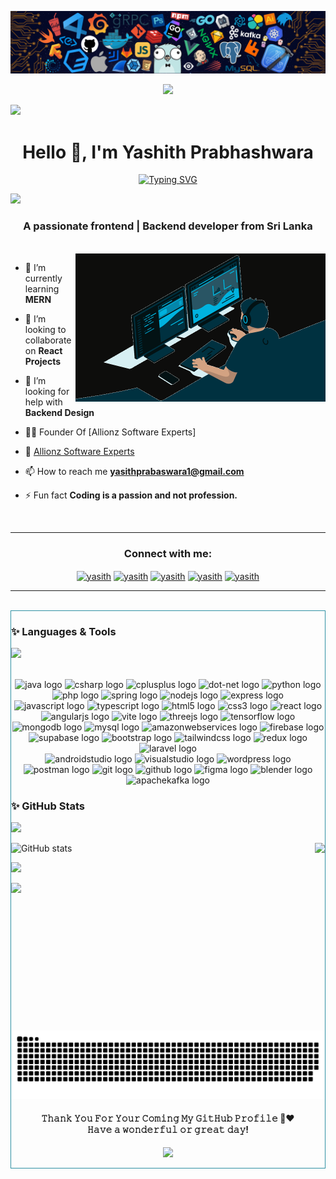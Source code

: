  <!--[![MasterHead](https://www.digitalsolutionservices.com/img/services/website1.gif)](https://rishavchanda.io) -->
 ![Github Banner](https://github.com/IroshanRathnayake/IroshanRathnayake/blob/main/banner.png)
 
 <p align="center">
  <!--<img src="https://capsule-render.vercel.app/api?type=waving&color=gradient&text=Hello!&height=100&section=header"/>-->
  <a href="https://yasith-1.github.io/Official_Portfolio/" target="_blank">
        <img src="https://res.cloudinary.com/dv0e2cfok/image/upload/v1668028966/My%20Stuff/animation_500_laa5d52j_vdcjjq.gif" width="300px"/>
  </a>
</p>

<div>
  <p><img src="https://user-images.githubusercontent.com/73097560/115834477-dbab4500-a447-11eb-908a-139a6edaec5c.gif"> </p>
  <h1 align="center" style="border-bottom: none;">Hello 👋, I'm Yashith Prabhashwara</h1>
 <p align="center"><a href="https://git.io/typing-svg"><img src="https://readme-typing-svg.demolab.com?font=Fira+Code&pause=1000&random=false&width=435&lines=Passionate+Developer+and+Freelancer" alt="Typing SVG" /></a></p>
  <p><img src="https://user-images.githubusercontent.com/73097560/115834477-dbab4500-a447-11eb-908a-139a6edaec5c.gif"> </p>
<h3 align="center">A passionate frontend | Backend developer from Sri Lanka</h3>
</br>
<img src="https://raw.githubusercontent.com/Potential17/Potential17/master/user%20(2).gif" width="400" align="right" alt="coding" />


- 🌱 I’m currently learning **MERN**

- 👯 I’m looking to collaborate on **React Projects**

- 🤝 I’m looking for help with **Backend Design**

- 👨‍💻 Founder Of [Allionz Software Experts]

- 📌 <a href="https://yasith-1.github.io/Allions-Software_experts" target="_blank">Allionz Software Experts</a>

- 📫 How to reach me **yasithprabaswara1@gmail.com**

-  ⚡ Fun fact **Coding is a passion and not profession.**
</br>
<hr>

<h3 align="center">Connect with me:</h3>
<p align="center">
<!-- <a href="https://codepen.io/geekhirushadev" target="blank"><img align="center" src="https://raw.githubusercontent.com/rahuldkjain/github-profile-readme-generator/master/src/images/icons/Social/codepen.svg" alt="geekhirushadev" height="30" width="40" /></a> -->
<!-- <a href="https://twitter.com/geekhirushadev" target="blank"><img align="center" src="https://raw.githubusercontent.com/rahuldkjain/github-profile-readme-generator/master/src/images/icons/Social/twitter.svg" alt="geekhirushadev" height="30" width="40" /></a> -->
<a href="https://www.facebook.com/yashith.prabashwara.9" target="_blank"><img align="center" src="https://raw.githubusercontent.com/rahuldkjain/github-profile-readme-generator/master/src/images/icons/Social/facebook.svg" alt="yasith" height="30" width="40" /></a>
<a href="https://www.instagram.com/mr_yasith_/" target="_blank"><img align="center" src="https://raw.githubusercontent.com/rahuldkjain/github-profile-readme-generator/master/src/images/icons/Social/instagram.svg" alt="yasith" height="30" width="40" /></a>
<a href="https://www.youtube.com/@Codewithyasith" target="_blank"><img align="center" src="https://raw.githubusercontent.com/rahuldkjain/github-profile-readme-generator/master/src/images/icons/Social/youtube.svg" alt="yasith" height="30" width="40" /></a>
<a href="https://discord.gg/https://discord.gg/WH9MqWqbQ" target="_blank"><img align="center" src="https://raw.githubusercontent.com/rahuldkjain/github-profile-readme-generator/master/src/images/icons/Social/discord.svg" alt="yasith" height="30" width="40" /></a>
<a href="https://linkedin.com/in/https://www.linkedin.com/in/yashith-prabhashwara-a1aa471a6/" target="blank"><img align="center" src="https://raw.githubusercontent.com/rahuldkjain/github-profile-readme-generator/master/src/images/icons/Social/linked-in-alt.svg" alt="yasith" height="30" width="40" /></a>
</p>   

<hr>

</div>
</br>

<div style="border:1px solid #2f90a3">

<h3 align="left">✨ Languages & Tools</h3>
<p><img src="https://user-images.githubusercontent.com/73097560/115834477-dbab4500-a447-11eb-908a-139a6edaec5c.gif"> </p>
</br>

<div align="center">
  <img src="https://skillicons.dev/icons?i=java" height="40" alt="java logo" width="55" />
  <img src="https://skillicons.dev/icons?i=cs" height="40" alt="csharp logo"  width="55" />
  <img src="https://skillicons.dev/icons?i=cpp" height="40" alt="cplusplus logo" width="55" />
  <img src="https://skillicons.dev/icons?i=dotnet" height="40" alt="dot-net logo"  width="55" />
  <img src="https://skillicons.dev/icons?i=py" height="40" alt="python logo"  width="55" />
  <img src="https://skillicons.dev/icons?i=php" height="40" alt="php logo"  width="55" />
  <img src="https://skillicons.dev/icons?i=spring" height="40" alt="spring logo"  width="55" />
  <img src="https://skillicons.dev/icons?i=nodejs" height="40" alt="nodejs logo"  width="55" />
  <img src="https://skillicons.dev/icons?i=express" height="40" alt="express logo"  width="55" />

  <br>
  
  <img src="https://skillicons.dev/icons?i=js" height="40" alt="javascript logo"  width="55" />
  <img src="https://skillicons.dev/icons?i=ts" height="40" alt="typescript logo" width="55" />
  <img src="https://skillicons.dev/icons?i=html" height="40" alt="html5 logo"  width="55" />
  <img src="https://skillicons.dev/icons?i=css" height="40" alt="css3 logo" width="55" />
  <img src="https://skillicons.dev/icons?i=react" height="40" alt="react logo" width="55" />
  <img src="https://skillicons.dev/icons?i=angular" height="40" alt="angularjs logo"  width="55" />
  <img src="https://skillicons.dev/icons?i=vite" height="40" alt="vite logo"  width="55" />
  <img src="https://skillicons.dev/icons?i=threejs" height="40" alt="threejs logo" width="55" />
  <img src="https://skillicons.dev/icons?i=tensorflow" height="40" alt="tensorflow logo"  width="55" />

  <br>
 
  <img src="https://skillicons.dev/icons?i=mongodb" height="40" alt="mongodb logo"  width="55" />
  <img src="https://skillicons.dev/icons?i=mysql" height="40" alt="mysql logo" width="55" />
  <img src="https://skillicons.dev/icons?i=aws" height="40" alt="amazonwebservices logo" width="55" />
  <img src="https://skillicons.dev/icons?i=firebase" height="40" alt="firebase logo" width="55" />
  <img src="https://skillicons.dev/icons?i=supabase" height="40" alt="supabase logo"  width="55" />
  <img src="https://skillicons.dev/icons?i=bootstrap" height="40" alt="bootstrap logo" width="55" />
  <img src="https://skillicons.dev/icons?i=tailwind" height="40" alt="tailwindcss logo"  width="55" />
  <img src="https://skillicons.dev/icons?i=redux" height="40" alt="redux logo"  width="55" />
  <img src="https://skillicons.dev/icons?i=laravel" height="40" alt="laravel logo" width="55" />

  <br>

  <img src="https://skillicons.dev/icons?i=androidstudio" height="40" alt="androidstudio logo" width="55" />
  <img src="https://skillicons.dev/icons?i=visualstudio" height="40" alt="visualstudio logo" width="55" />
  <img src="https://skillicons.dev/icons?i=wordpress" height="40" alt="wordpress logo" width="55" />
  <img src="https://skillicons.dev/icons?i=postman" height="40" alt="postman logo" width="55" />
  <img src="https://skillicons.dev/icons?i=git" height="40" alt="git logo" width="55" />
  <img src="https://skillicons.dev/icons?i=github" height="40" alt="github logo" width="55" />
  <img src="https://skillicons.dev/icons?i=figma" height="40" alt="figma logo" width="55" />
  <img src="https://skillicons.dev/icons?i=blender" height="40" alt="blender logo" width="55" />
  <img src="https://skillicons.dev/icons?i=kafka" height="40" alt="apachekafka logo" width="55" />

</div>

<h3 align="left">✨ GitHub Stats</h3>
<p><img src="https://user-images.githubusercontent.com/73097560/115834477-dbab4500-a447-11eb-908a-139a6edaec5c.gif"> </p>
<img align="right" height="300" src="https://static.wixstatic.com/media/a89add_3d73f7e43cff4f37bdf0af4772ef6595~mv2.gif"/>

![GitHub stats](https://github-readme-stats.vercel.app/api?username=yasith-1&theme=onedark&show_icons=true)<br/>
<!--![](https://github-readme-streak-stats.herokuapp.com/?user=yasith-1&theme=onedark&hide_border=true)<br/> -->
![](https://github-readme-stats.vercel.app/api/top-langs/?username=yasith-1&theme=onedark&hide_border=false&include_all_commits=true&count_private=true&layout=compact)


<img src="https://user-images.githubusercontent.com/73097560/115834477-dbab4500-a447-11eb-908a-139a6edaec5c.gif">

<p align="center">
  <img  src="https://raw.githubusercontent.com/Elanza-48/Elanza-48/main/resources/img/github-contribution-grid-snake.svg"
    alt="example" />
</p>

<h4 align="center">
  𝚃𝚑𝚊𝚗𝚔 𝚈𝚘𝚞 𝙵𝚘𝚛 𝚈𝚘𝚞𝚛 𝙲𝚘𝚖𝚒𝚗𝚐 𝙼𝚢 𝙶𝚒𝚝𝙷𝚞𝚋 𝙿𝚛𝚘𝚏𝚒𝚕𝚎 🤝❤️<br/>
  𝙷𝚊𝚟𝚎 𝚊 𝚠𝚘𝚗𝚍𝚎𝚛𝚏𝚞𝚕 𝚘𝚛 𝚐𝚛𝚎𝚊𝚝 𝚍𝚊𝚢!
</h4>

<p align="center">
  <img src="https://capsule-render.vercel.app/api?type=waving&color=gradient&height=80&section=footer"/>
</p>

</div>

